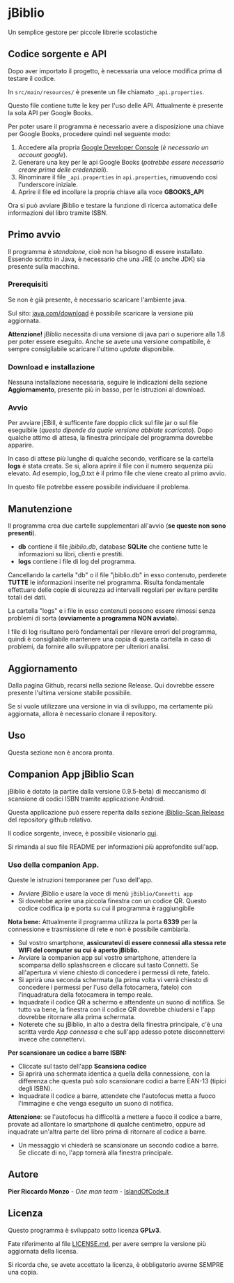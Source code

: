 # jBiblio

Un semplice gestore per piccole librerie scolastiche

## Codice sorgente e API

Dopo aver importato il progetto, è necessaria una veloce modifica prima di testare il codice.

In `src/main/resources/` è presente un file chiamato `_api.properties`.

Questo file contiene tutte le key per l'uso delle API. Attualmente è presente la sola API per Google Books.

Per poter usare il programma è necessario avere a disposizione una chiave per Google Books, procedere quindi nel seguente modo:

1. Accedere alla propria [Google Developer Console](https://console.developers.google.com/?hl=IT) (*è necessario un account google*).
2. Generare una key per le api Google Books (*potrebbe essere necessario creare prima delle credenziali*).
3. Rinominare il file `_api.properties` in `api.properties`, rimuovendo così l'underscore iniziale.
4. Aprire il file ed incollare la propria chiave alla voce **GBOOKS_API**

Ora si può avviare jBiblio e testare la funzione di ricerca automatica delle informazioni del libro tramite ISBN.

## Primo avvio

Il programma è _standalone_, cioè non ha bisogno di essere installato. Essendo scritto in Java, è necessario che
una JRE (o anche JDK) sia presente sulla macchina.

### Prerequisiti

Se non è già presente, è necessario scaricare l'ambiente java.

Sul sito:
[java.com/download](https://www.java.com/it/download/)
è possibile scaricare la versione più aggiornata.

**Attenzione!** jBiblio necessita di una versione di java pari o superiore alla 1.8 per poter essere eseguito.
Anche se avete una versione compatibile, è sempre consigliabile scaricare l'ultimo _update_ disponibile.


### Download e installazione

Nessuna installazione necessaria, seguire le indicazioni della sezione **Aggiornamento**, presente più in basso, per le istruzioni al download.

### Avvio

Per avviare jEBill, è sufficente fare doppio click sul file jar o sul file eseguibile (*questo dipende da quale versione abbiate scaricato*).
Dopo qualche attimo di attesa, la finestra principale del programma dovrebbe apparire.

In caso di attese più lunghe di qualche secondo, verificare se la cartella **logs** è stata creata. Se si, allora aprire il file con il numero sequenza più elevato.
Ad esempio, log_0.txt è il primo file che viene creato al primo avvio.

In questo file potrebbe essere possibile individuare il problema.

## Manutenzione

Il programma crea due cartelle supplementari all'avvio (**se queste non sono presenti**).

- **db** contiene il file *jbiblio.db*, database **SQLite** che contiene tutte le informazioni su libri, clienti e prestiti.
- **logs** contiene i file di log del programma.

Cancellando la cartella "db" o il file "jbiblio.db" in esso contenuto, perderete **TUTTE** le informazioni inserite nel programma.
Risulta fondamentale effettuare delle copie di sicurezza ad intervalli regolari per evitare perdite totali dei dati.

La cartella "logs" e i file in esso contenuti possono essere rimossi senza problemi di sorta (**ovviamente a programma NON avviato**).

I file di log risultano però fondamentali per rilevare errori del programma, quindi è consigliabile mantenere una copia di questa cartella in caso di problemi, da fornire allo sviluppatore per ulteriori analisi.

## Aggiornamento

Dalla pagina Github, recarsi nella sezione Release. Qui dovrebbe essere presente l'ultima versione stabile possibile.

Se si vuole utilizzare una versione in via di sviluppo, ma certamente più aggiornata, allora è necessario clonare il repository.

## Uso

Questa sezione non è ancora pronta.

## Companion App jBiblio Scan
jBiblio è dotato (a partire dalla versione 0.9.5-beta) di meccanismo di scansione di codici ISBN tramite applicazione Android.

Questa applicazione può essere reperita dalla sezione [jBiblio-Scan Release](https://github.com/IslandOfCode/jBiblioScan/releases) del repository github relativo.

Il codice sorgente, invece, è possibile visionarlo [qui](https://github.com/IslandOfCode/jBiblioScan).

Si rimanda al suo file README per informazioni più approfondite sull'app.

### Uso della companion App.
Queste le istruzioni temporanee per l'uso dell'app.

- Avviare jBiblio e usare la voce di menù `jBiblio/Connetti app`
- Si dovrebbe aprire una piccola finestra con un codice QR. Questo codice codifica ip e porta su cui il programma è raggiungibile

**Nota bene:** Attualmente il programma utilizza la porta **6339** per la connessione e trasmissione di rete e non è possibile cambiarla.

- Sul vostro smartphone, **assicuratevi di essere connessi alla stessa rete WIFI del computer su cui è aperto jBiblio.**
- Avviare la companion app sul vostro smartphone, attendere la scomparsa dello splashscreen e cliccare sul tasto Connetti. Se all'apertura vi viene chiesto di concedere i permessi di rete, fatelo.
- Si aprirà una seconda schermata (la prima volta vi verrà chiesto di concedere i permessi per l'uso della fotocamera, fatelo) con l'inquadratura della fotocamera in tempo reale.
- Inquadrate il codice QR a schermo e attendente un suono di notifica. Se tutto va bene, la finestra con il codice QR dovrebbe chiudersi e l'app dovrebbe ritornare alla prima schermata.
- Noterete che su jBiblio, in alto a destra della finestra principale, c'è una scritta verde _App connessa_ e che sull'app adesso potete disconnettervi invece che connettervi.

**Per scansionare un codice a barre ISBN:**

- Cliccate sul tasto dell'app **Scansiona codice**
- Si aprirà una schermata identica a quella della connessione, con la differenza che questa può solo scansionare codici a barre EAN-13 (tipici degli ISBN).
- Inquadrate il codice a barre, attendete che l'autofocus metta a fuoco l'immagine e che venga eseguito un suono di notifica.

**Attenzione**: se l'autofocus ha difficoltà a mettere a fuoco il codice a barre, provate ad allontare lo smartphone di qualche centimetro, oppure ad inquadrate un'altra parte del libro prima di ritornare al codice a barre.
- Un messaggio vi chiederà se scansionare un secondo codice a barre. Se cliccate di no, l'app tornerà alla finestra principale.

## Autore

**Pier Riccardo Monzo** - *One man team* - [IslandOfCode.it](https://www.islandofcode.it/)

## Licenza

Questo programma è sviluppato sotto licenza **GPLv3**.

Fate riferimento al file [LICENSE.md](LICENSE.md), per avere sempre la versione più aggiornata della licensa.

Si ricorda che, se avete accettato la licenza, è obbligatorio averne SEMPRE una copia.
